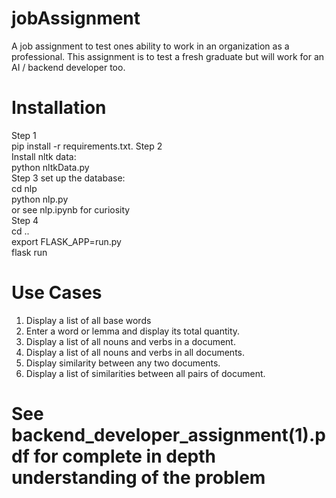 # jobAssignment
A job assignment to test ones ability to work in an organization as a professional.
This assignment is to test a fresh graduate but will work for an AI / backend developer too.
# Installation
Step 1  
pip install -r requirements.txt. 
Step 2   
Install nltk data:  
python nltkData.py  
Step 3 set up the database:  
cd nlp  
python nlp.py  
or see nlp.ipynb for curiosity  
Step 4  
cd ..  
export FLASK_APP=run.py  
flask run  
# Use Cases
1. Display a list of all base words  
2. Enter a word or lemma and display its total quantity. 
3. Display a list of all nouns and verbs in a document.
4. Display a list of all nouns and verbs in all documents.
5. Display similarity between any two documents.
6. Display a list of similarities between all pairs of document.

# See backend_developer_assignment(1).pdf for complete in depth understanding of the problem
